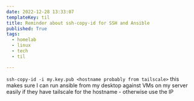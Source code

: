 ```yaml
---
date: 2022-12-28 13:33:07
templateKey: til
title: Reminder about ssh-copy-id for SSH and Ansible
published: True
tags:
  - homelab
  - linux
  - tech
  - til

---
```


`ssh-copy-id -i my.key.pub <hostname probably from tailscale>` 
this makes sure I can run ansible from my desktop against VMs on my server
easily if they have tailscale for the hostname - otherwise use the IP
